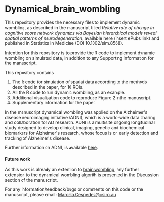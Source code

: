 # Dynamical_brain_wombling

This repository provides the necessary files to implement dynamic wombling, as described in the manuscript titled *Relative rate of change in cognitive score network dynamics via Bayesian hierarchical models reveal spatial patterns of neurodegeneration*, available here (insert ePubs link) and published in Statistics in Medicine (DOI 10.1002/sim.8568).

Intention for this repository is to provide the R code to implement dynamic wombling on simulated data, in addition to any Supporting Information for the manuscript.

This repository contains
1. The R code for simulation of spatial data according to the methods described in the paper, for 10 ROIs.
2. All the R code to run dynamic wombling, as an example.
3. Additional visualisation code to reproduce Figure 2 inthe manuscript.
4. Supplementary information for the paper.

In the manuscript dynamical wombling was applied on the Alzheimer's disease neuroimaging initiative (ADNI), which is a world-wide data sharing and collaboration for AD research. ADNI is a multisite ongoing longitudinal study designed to develop clinical, imaging, genetic and biochemical biomarkers for Alzheimer's research, whose focus is on early detection and tracking of Alzheimer's disease.

Further information on ADNI, is available [here](http://adni.loni.usc.edu/).

#### Future work
As this work is already an extention to [brain wombling](https://github.com/MarcelaCespedes/Brain_wombling), any further extension to the dynamical wombling algorith is presented in the Discussion section of the manuscript. 

For any information/feedback/bugs or comments on this code or the manuscript, please email: Marcela.Cespedes@csiro.au
